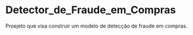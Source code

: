 # Detector_de_Fraude_em_Compras
Proejeto que visa construir um modelo de detecção de fraude em compras.
